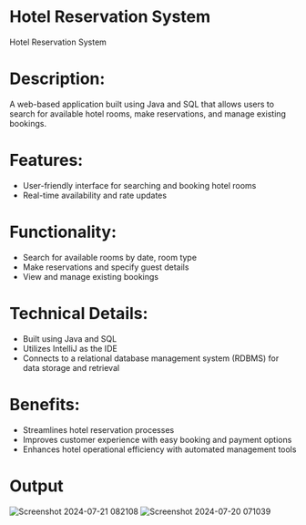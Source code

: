 # Hotel Reservation System
Hotel Reservation System

# Description: 
A web-based application built using Java and SQL that allows users to search for available hotel rooms, make reservations, and manage existing bookings.

# Features:

- User-friendly interface for searching and booking hotel rooms
- Real-time availability and rate updates
  
# Functionality:

- Search for available rooms by date, room type
- Make reservations and specify guest details
- View and manage existing bookings

# Technical Details:

- Built using Java and SQL
- Utilizes IntelliJ as the IDE
- Connects to a relational database management system (RDBMS) for data storage and retrieval

# Benefits:

- Streamlines hotel reservation processes
- Improves customer experience with easy booking and payment options
- Enhances hotel operational efficiency with automated management tools
# Output
![Screenshot 2024-07-21 082108](https://github.com/user-attachments/assets/eb2fe298-d62c-4c4b-b316-6cda2edd632d)
![Screenshot 2024-07-20 071039](https://github.com/user-attachments/assets/347ae7ba-60ee-4c7e-a733-1b6d3d169201)
